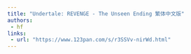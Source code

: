 ```yaml
---
title: "Undertale: REVENGE - The Unseen Ending 繁体中文版"
authors:
 - hf
links:
 - url: "https://www.123pan.com/s/r3SSVv-nirWd.html"
---
```

